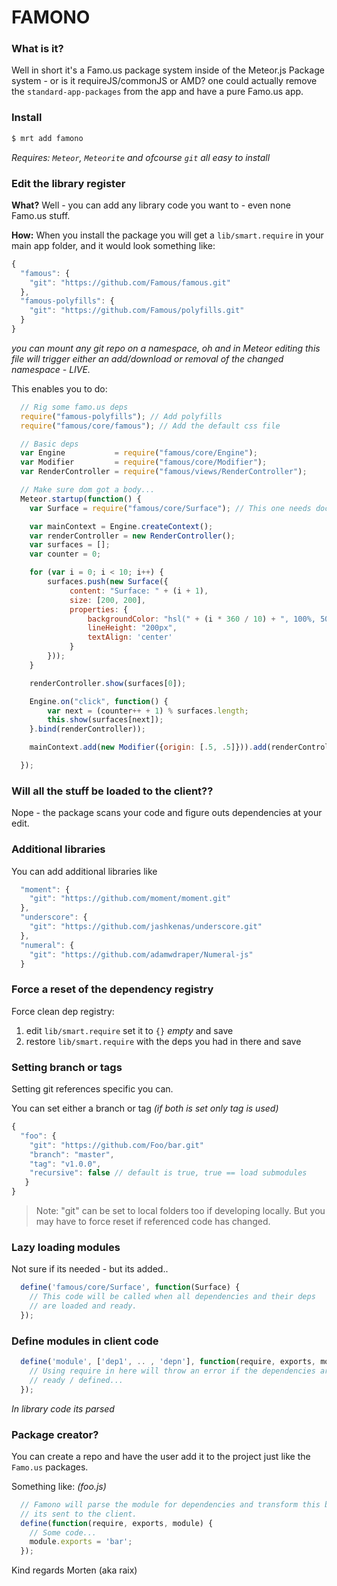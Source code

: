 FAMONO
======

### What is it?

Well in short it's a Famo.us package system inside of the Meteor.js Package system - or is it requireJS/commonJS or AMD? one could actually remove the `standard-app-packages` from the app and have a pure Famo.us app.

### Install
```bash
$ mrt add famono
```
*Requires: `Meteor`, `Meteorite` and ofcourse `git` all easy to install*

### Edit the library register
__What?__
Well - you can add any library code you want to - even none Famo.us stuff.

__How:__
When you install the package you will get a `lib/smart.require` in your main app folder, and it would look something like:

```js
{
  "famous": {
    "git": "https://github.com/Famous/famous.git"
  },
  "famous-polyfills": {
    "git": "https://github.com/Famous/polyfills.git"
  }
}
```
*you can mount any git repo on a namespace, oh and in Meteor editing this file will trigger either an add/download or removal of the changed namespace - LIVE.*

This enables you to do:
```js
  // Rig some famo.us deps
  require("famous-polyfills"); // Add polyfills
  require("famous/core/famous"); // Add the default css file

  // Basic deps
  var Engine           = require("famous/core/Engine");
  var Modifier         = require("famous/core/Modifier");
  var RenderController = require("famous/views/RenderController");

  // Make sure dom got a body...
  Meteor.startup(function() {
    var Surface = require("famous/core/Surface"); // This one needs document.body

    var mainContext = Engine.createContext();
    var renderController = new RenderController();
    var surfaces = [];
    var counter = 0;

    for (var i = 0; i < 10; i++) {
        surfaces.push(new Surface({
             content: "Surface: " + (i + 1),
             size: [200, 200],
             properties: {
                 backgroundColor: "hsl(" + (i * 360 / 10) + ", 100%, 50%)",
                 lineHeight: "200px",
                 textAlign: 'center'
             }
        }));
    }

    renderController.show(surfaces[0]);

    Engine.on("click", function() {
        var next = (counter++ + 1) % surfaces.length;
        this.show(surfaces[next]);
    }.bind(renderController));

    mainContext.add(new Modifier({origin: [.5, .5]})).add(renderController);

  });
```

### Will all the stuff be loaded to the client??

Nope - the package scans your code and figure outs dependencies at your edit.

### Additional libraries
You can add additional libraries like
```js
  "moment": {
    "git": "https://github.com/moment/moment.git"
  },
  "underscore": {
    "git": "https://github.com/jashkenas/underscore.git"
  },
  "numeral": {
    "git": "https://github.com/adamwdraper/Numeral-js"
  }
```

### Force a reset of the dependency registry
Force clean dep registry:

1. edit `lib/smart.require` set it to `{}` *empty* and save
2. restore `lib/smart.require` with the deps you had in there and save

### Setting branch or tags
Setting git references specific you can.

You can set either a branch or tag *(if both is set only tag is used)*
```js
{
  "foo": {
    "git": "https://github.com/Foo/bar.git"
    "branch": "master",
    "tag": "v1.0.0",
    "recursive": false // default is true, true == load submodules
   }
}
```

> Note: "git" can be set to local folders too if developing locally. But you may have to force reset if referenced code has changed.

### Lazy loading modules
Not sure if its needed - but its added..
```js
  define('famous/core/Surface', function(Surface) {
    // This code will be called when all dependencies and their deps
    // are loaded and ready.
  });
```

### Define modules in client code
```js
  define('module', ['dep1', .. , 'depn'], function(require, exports, module) {
    // Using require in here will throw an error if the dependencies are not
    // ready / defined...
  });
```
*In library code its parsed*

### Package creator?
You can create a repo and have the user add it to the project just like the `Famo.us` packages.

Something like: *(foo.js)*
```js
  // Famono will parse the module for dependencies and transform this before
  // its sent to the client.
  define(function(require, exports, module) {
    // Some code...
    module.exports = 'bar';
  });
```


Kind regards Morten (aka raix)